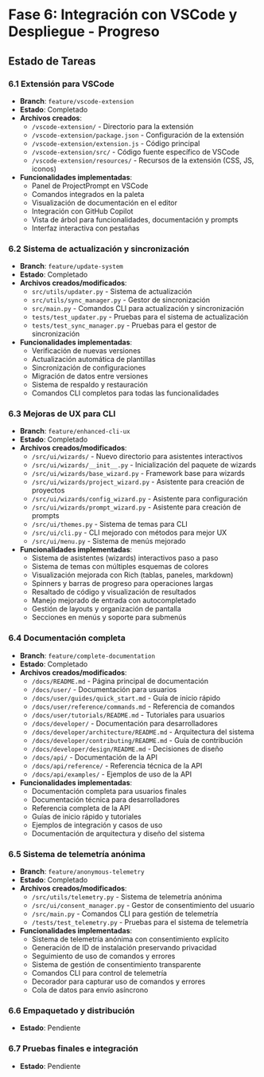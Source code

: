 # Fase 6: Integración con VSCode y Despliegue - Progreso

## Estado de Tareas

### 6.1 Extensión para VSCode
- **Branch**: `feature/vscode-extension`
- **Estado**: Completado
- **Archivos creados**:
  - `/vscode-extension/` - Directorio para la extensión
  - `/vscode-extension/package.json` - Configuración de la extensión
  - `/vscode-extension/extension.js` - Código principal
  - `/vscode-extension/src/` - Código fuente específico de VSCode
  - `/vscode-extension/resources/` - Recursos de la extensión (CSS, JS, iconos)
- **Funcionalidades implementadas**:
  - Panel de ProjectPrompt en VSCode
  - Comandos integrados en la paleta
  - Visualización de documentación en el editor
  - Integración con GitHub Copilot
  - Vista de árbol para funcionalidades, documentación y prompts
  - Interfaz interactiva con pestañas

### 6.2 Sistema de actualización y sincronización
- **Branch**: `feature/update-system`
- **Estado**: Completado
- **Archivos creados/modificados**:
  - `src/utils/updater.py` - Sistema de actualización
  - `src/utils/sync_manager.py` - Gestor de sincronización
  - `src/main.py` - Comandos CLI para actualización y sincronización
  - `tests/test_updater.py` - Pruebas para el sistema de actualización
  - `tests/test_sync_manager.py` - Pruebas para el gestor de sincronización
- **Funcionalidades implementadas**:
  - Verificación de nuevas versiones
  - Actualización automática de plantillas
  - Sincronización de configuraciones
  - Migración de datos entre versiones
  - Sistema de respaldo y restauración
  - Comandos CLI completos para todas las funcionalidades

### 6.3 Mejoras de UX para CLI
- **Branch**: `feature/enhanced-cli-ux`
- **Estado**: Completado
- **Archivos creados/modificados**:
  - `/src/ui/wizards/` - Nuevo directorio para asistentes interactivos
  - `/src/ui/wizards/__init__.py` - Inicialización del paquete de wizards
  - `/src/ui/wizards/base_wizard.py` - Framework base para wizards
  - `/src/ui/wizards/project_wizard.py` - Asistente para creación de proyectos
  - `/src/ui/wizards/config_wizard.py` - Asistente para configuración
  - `/src/ui/wizards/prompt_wizard.py` - Asistente para creación de prompts
  - `/src/ui/themes.py` - Sistema de temas para CLI
  - `/src/ui/cli.py` - CLI mejorado con métodos para mejor UX
  - `/src/ui/menu.py` - Sistema de menús mejorado
- **Funcionalidades implementadas**:
  - Sistema de asistentes (wizards) interactivos paso a paso
  - Sistema de temas con múltiples esquemas de colores
  - Visualización mejorada con Rich (tablas, paneles, markdown)
  - Spinners y barras de progreso para operaciones largas
  - Resaltado de código y visualización de resultados
  - Manejo mejorado de entrada con autocompletado
  - Gestión de layouts y organización de pantalla
  - Secciones en menús y soporte para submenús

### 6.4 Documentación completa
- **Branch**: `feature/complete-documentation`
- **Estado**: Completado
- **Archivos creados/modificados**:
  - `/docs/README.md` - Página principal de documentación
  - `/docs/user/` - Documentación para usuarios
  - `/docs/user/guides/quick_start.md` - Guía de inicio rápido
  - `/docs/user/reference/commands.md` - Referencia de comandos
  - `/docs/user/tutorials/README.md` - Tutoriales para usuarios
  - `/docs/developer/` - Documentación para desarrolladores
  - `/docs/developer/architecture/README.md` - Arquitectura del sistema
  - `/docs/developer/contributing/README.md` - Guía de contribución
  - `/docs/developer/design/README.md` - Decisiones de diseño
  - `/docs/api/` - Documentación de la API
  - `/docs/api/reference/` - Referencia técnica de la API
  - `/docs/api/examples/` - Ejemplos de uso de la API
- **Funcionalidades implementadas**:
  - Documentación completa para usuarios finales
  - Documentación técnica para desarrolladores
  - Referencia completa de la API
  - Guías de inicio rápido y tutoriales
  - Ejemplos de integración y casos de uso
  - Documentación de arquitectura y diseño del sistema

### 6.5 Sistema de telemetría anónima
- **Branch**: `feature/anonymous-telemetry`
- **Estado**: Completado
- **Archivos creados/modificados**:
  - `/src/utils/telemetry.py` - Sistema de telemetría anónima
  - `/src/ui/consent_manager.py` - Gestor de consentimiento del usuario
  - `/src/main.py` - Comandos CLI para gestión de telemetría
  - `/tests/test_telemetry.py` - Pruebas para el sistema de telemetría
- **Funcionalidades implementadas**:
  - Sistema de telemetría anónima con consentimiento explícito
  - Generación de ID de instalación preservando privacidad
  - Seguimiento de uso de comandos y errores
  - Sistema de gestión de consentimiento transparente
  - Comandos CLI para control de telemetría
  - Decorador para capturar uso de comandos y errores
  - Cola de datos para envío asíncrono

### 6.6 Empaquetado y distribución
- **Estado**: Pendiente

### 6.7 Pruebas finales e integración
- **Estado**: Pendiente

